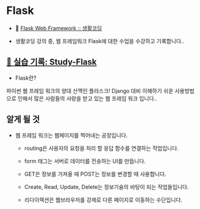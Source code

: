 # Flask

- 🔗 [Flask Web Framework :: 생활코딩](https://opentutorials.org/course/4904)

- 생활코딩 강의 중, 웹 프레임워크 Flask에 대한 수업을 수강하고 기록합니다..

## [📖 실습 기록: Study-Flask](https://github.com/yewon0804/Study-Public-Data-API/blob/master/README.md)

- Flask란?

>
파이썬 웹 프레임 워크의 양대 산맥인 플라스크!
Django 대비 이해하기 쉬운 사용방법으로 인해서
많은 사람들의 사랑을 받고 있는 웹 프레임 워크 입니다..

## 알게 될 것

- 웹 프레임 워크는 웹페이지를 찍어내는 공장입니다.

    - routing은 사용자의 요청을 처리 할 응답 함수를 연결하는 작업입니다.

    - form 태그는 서버로 데이터를 전송하는 UI를 만듭니다.

    - GET은 정보를 가져올 때 POST는 정보를 변경할 때 사용합니다.

    - Create, Read, Update, Delete는 정보기술의 바탕이 되는 작업들입니다.

    - 리다이렉션은 웹브라우저를 강제로 다른 페이지로 이동하는 수단입니다.
